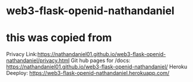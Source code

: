 # web3-flask-openid-nathandaniel

# this was copied from 

Privacy Link:https://nathandaniel01.github.io/web3-flask-openid-nathandaniel/privacy.html
Git hub pages for /docs:
https://nathandaniel01.github.io/web3-flask-openid-nathandaniel/
Heroku Deeploy:
https://web3-flask-openid-nathandaniel.herokuapp.com/
